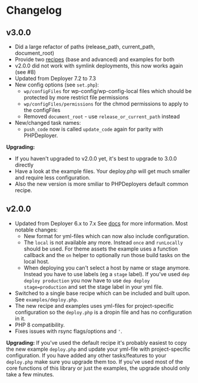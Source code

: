 # Changelog

## v3.0.0

- Did a large refactor of paths (release_path, current_path, document_root)
- Provide two [recipes](#recipes) (base and advanced) and examples for both
- v2.0.0 did not work with symlink deployments, this now works again (see #8)
- Updated from Deployer 7.2 to 7.3
- New config options (see `set.php`):
  - `wp/configFiles` for wp-config/wp-config-local files which should be protected by more restrict file permissions
  - `wp/configFiles/permissions` for the chmod permissions to apply to the configFiles
  - Removed `document_root` - use `release_or_current_path` instead
- New/changed task names:
  - `push_code` now is called `update_code` again for parity with PHPDeployer.
 
**Upgrading:**
  - If you haven't upgraded to v2.0.0 yet, it's best to upgrade to 3.0.0 directly
  - Have a look at the example files. Your deploy.php will get much smaller and require less configuration. 
  - Also the new version is more smiliar to PHPDeployers default common recipe.

## v2.0.0

- Updated from Deployer 6.x to 7.x
  See [docs](https://deployer.org/docs/7.x/UPGRADE#upgrade-from-6x-to-7x) for more information.
  Most notable changes:
    - New format for yml-files which can now also include configuration.
    - The `local` is not available any more. Instead `once` and `runLocally` should be used. For theme assets the example uses a function callback and the `on` helper to optionally run those build tasks on the local host.
    - When deploying you can't select a host by name or stage anymore. Instead you have to use labels (eg a `stage` label). If you've used `dep deploy production` you now have to use `dep deploy stage=production` and set the stage label in your yml file.
- Switched to a single base recipe which can be included and built upon. See `examples/deploy.php`.
- The new recipe and examples uses yml-files for project-specific configuration so the `deploy.php` is a dropin file and has no configuration in it.
- PHP 8 compatibility.
- Fixes issues with rsync flags/options and `'`.

**Upgrading:**
If you've used the default recipe it's probably easiest to copy the new example `deploy.php` and update your yml-file with project-specific configuration. If you have added any other tasks/features to your `deploy.php` make sure you upgrade them too.
If you've used most of the core functions of this library or just the examples, the upgrade should only take a few minutes.